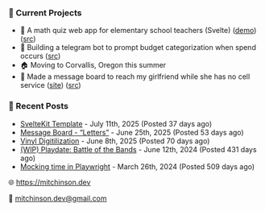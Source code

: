 ### 📌 Current Projects
- 📝 A math quiz web app for elementary school teachers (Svelte) ([demo](https://quiz-staging.mitchinson.dev/)) ([src](https://github.com/bmitchinson/budget-entry))
- 💸 Building a telegram bot to prompt budget categorization when spend occurs ([src](https://github.com/bmitchinson/sms-accountant))
- 🏠 Moving to Corvallis, Oregon this summer
- 💌 Made a message board to reach my girlfriend while she has no cell service ([site](https://letters.mitchinson.dev/)) ([src](https://github.com/bmitchinson/letters))

### 📝 Recent Posts

- [SvelteKit Template](https://blog.mitchinson.dev/sveltekit-template) - July 11th, 2025 (Posted 37 days ago)
- [Message Board - “Letters”](https://blog.mitchinson.dev/letters) - June 25th, 2025 (Posted 53 days ago)
- [Vinyl Digitilization](https://blog.mitchinson.dev/vinyl) - June 8th, 2025 (Posted 70 days ago)
- [(WIP) Playdate: Battle of the Bands](https://blog.mitchinson.dev/playdate-dev-one) - June 12th, 2024 (Posted 431 days ago)
- [Mocking time in Playwright](https://blog.mitchinson.dev/playwright-mock-time) - March 26th, 2024 (Posted 509 days ago)

🌐 https://mitchinson.dev

💌 mitchinson.dev@gmail.com